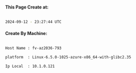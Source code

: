 
   
#### This Page Create at:

```bash

2024-09-12 - 23:27:44 UTC

```

#### Create By Machine:

```bash

Host Name : fv-az2036-793

platform  : Linux-6.5.0-1025-azure-x86_64-with-glibc2.35

Ip Local  : 10.1.0.121

```

